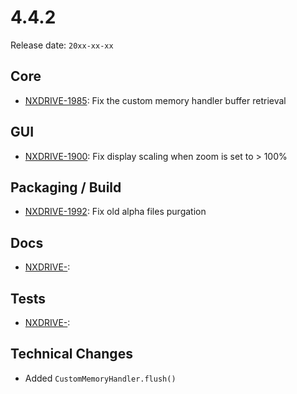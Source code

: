 # 4.4.2

Release date: `20xx-xx-xx`

## Core

- [NXDRIVE-1985](https://jira.nuxeo.com/browse/NXDRIVE-1985): Fix the custom memory handler buffer retrieval

## GUI

- [NXDRIVE-1900](https://jira.nuxeo.com/browse/NXDRIVE-1900): Fix display scaling when zoom is set to > 100%

## Packaging / Build

- [NXDRIVE-1992](https://jira.nuxeo.com/browse/NXDRIVE-1992): Fix old alpha files purgation

## Docs

- [NXDRIVE-](https://jira.nuxeo.com/browse/NXDRIVE-):

## Tests

- [NXDRIVE-](https://jira.nuxeo.com/browse/NXDRIVE-):

## Technical Changes

- Added `CustomMemoryHandler.flush()`

